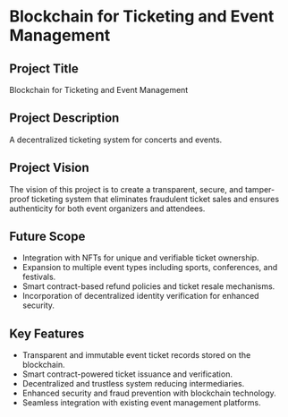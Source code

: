 # Blockchain for Ticketing and Event Management

## Project Title
Blockchain for Ticketing and Event Management

## Project Description
A decentralized ticketing system for concerts and events.

## Project Vision
The vision of this project is to create a transparent, secure, and tamper-proof ticketing system that eliminates fraudulent ticket sales and ensures authenticity for both event organizers and attendees.

## Future Scope
- Integration with NFTs for unique and verifiable ticket ownership.
- Expansion to multiple event types including sports, conferences, and festivals.
- Smart contract-based refund policies and ticket resale mechanisms.
- Incorporation of decentralized identity verification for enhanced security.

## Key Features
- Transparent and immutable event ticket records stored on the blockchain.
- Smart contract-powered ticket issuance and verification.
- Decentralized and trustless system reducing intermediaries.
- Enhanced security and fraud prevention with blockchain technology.
- Seamless integration with existing event management platforms.

